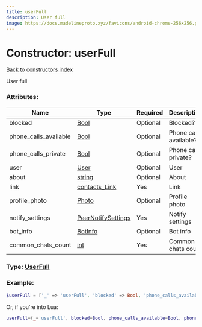 ```yaml
---
title: userFull
description: User full
image: https://docs.madelineproto.xyz/favicons/android-chrome-256x256.png
---
```

# Constructor: userFull  
[Back to constructors index](index.md)



User full

### Attributes:

| Name     |    Type       | Required | Description |
|----------|---------------|----------|-------------|
|blocked|[Bool](../types/Bool.md) | Optional|Blocked?|
|phone\_calls\_available|[Bool](../types/Bool.md) | Optional|Phone calls available?|
|phone\_calls\_private|[Bool](../types/Bool.md) | Optional|Phone calls private?|
|user|[User](../types/User.md) | Optional|User|
|about|[string](../types/string.md) | Optional|About|
|link|[contacts\_Link](../types/contacts_Link.md) | Yes|Link|
|profile\_photo|[Photo](../types/Photo.md) | Optional|Profile photo|
|notify\_settings|[PeerNotifySettings](../types/PeerNotifySettings.md) | Yes|Notify settings|
|bot\_info|[BotInfo](../types/BotInfo.md) | Optional|Bot info|
|common\_chats\_count|[int](../types/int.md) | Yes|Common chats count|



### Type: [UserFull](../types/UserFull.md)


### Example:

```php
$userFull = ['_' => 'userFull', 'blocked' => Bool, 'phone_calls_available' => Bool, 'phone_calls_private' => Bool, 'user' => User, 'about' => 'string', 'link' => contacts_Link, 'profile_photo' => Photo, 'notify_settings' => PeerNotifySettings, 'bot_info' => BotInfo, 'common_chats_count' => int];
```  


Or, if you're into Lua:

```lua
userFull={_='userFull', blocked=Bool, phone_calls_available=Bool, phone_calls_private=Bool, user=User, about='string', link=contacts_Link, profile_photo=Photo, notify_settings=PeerNotifySettings, bot_info=BotInfo, common_chats_count=int}

```


